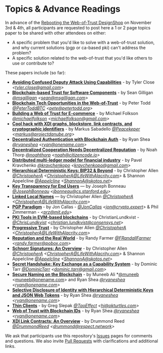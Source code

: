 Topics & Advance Readings
=========================

In advance of the [Rebooting the Web-of-Trust DesignShop](https://github.com/WebOfTrustInfo/rebooting-the-web-of-trust) on November 3rd & 4th, all participants are requested to post here a 1 or 2 page topics paper to be shared with other attendees on either:
* A specific problem that you'd like to solve with a web-of-trust solution, and why current solutions (pgp or ca-based pki) can't address the problem?
* A specific solution related to the web-of-trust that you'd like others to use or contribute to?

These papers include (so far):

* **[Avoiding Confused Deputy Attack Using Capabilities](https://github.com/WebOfTrustInfo/rebooting-the-web-of-trust/blob/master/topics-and-advance-readings/AvoidingConfusedDeputyAttackUsingCapabilities.md)** - by Tyler Close *\<tyler.close@gmail.com\>*
* **[Blockchain-based Trust for Software Components](https://github.com/WebOfTrustInfo/rebooting-the-web-of-trust/blob/master/topics-and-advance-readings/code-and-file-signing.adoc)** - by Sean Gilligan *[@msgilligan](https://twitter.com/msgilligan) \<sean@msgilligan.com\>*
* **[Blockchain Tech Opportunities in the Web-of-Trust](https://github.com/WebOfTrustInfo/rebooting-the-web-of-trust/blob/master/topics-and-advance-readings/blockchain-opportunities.txt)** - by Peter Todd *[@PeterToddBTC](https://twitter.com/PeterToddBTC) \<pete@petertodd.org\>*
* **[Building a Web of Trust for E-commerce](https://github.com/WebOfTrustInfo/rebooting-the-web-of-trust/blob/master/topics-and-advance-readings/decentralized_e-commerce.md)** - by Michael Folkson *[@michaelfolkson](https://twitter.com/michaelfolkson) \<michaelfolkson@gmail.com\>*
* **[Cool hack with XDI graphs, blockstore, link contracts, and cryptographic identifiers](https://github.com/WebOfTrustInfo/rebooting-the-web-of-trust/blob/master/topics-and-advance-readings/cool-hack-xdi-blockstore-bip32.md)** - by Markus Sabadello *[@Peacekeper](https://twitter.com/Peacekeeper) \<markus@projectdanube.org\>*
* **[Decentralized Authentication with Blockchain Auth](https://github.com/WebOfTrustInfo/rebooting-the-web-of-trust/blob/master/topics-and-advance-readings/Decentralized-Authentication-with-Blockchain-Auth.md)** - by Ryan Shea *[@ryaneshea](https://twitter.com/ryaneshea) \<ryan@onename.com\>*
* **[Decentralized Cooperation Needs Decentralized Reputation](https://github.com/WebOfTrustInfo/rebooting-the-web-of-trust/blob/master/topics-and-advance-readings/DecentralizedCooperationNeedsDecentralizedReputation.md)** - by Noah Thorp *[@noahthorp](https://twitter.com/noahthorp) \<noah@citizencode.io\>*
* **[Distributed multi-ledger model for financial industry](https://github.com/WebOfTrustInfo/rebooting-the-web-of-trust/blob/master/topics-and-advance-readings/DistributedMulti-ledgerModelForFinancialIndustry.md)** - by Pavel Kravchenko *[@kravchenkopo](https://twitter.com/kravchenkopo) \<kravchenkopo@gmail.com\>*
* **[Hierarchical Deterministic Keys: BIP32 & Beyond](https://github.com/WebOfTrustInfo/rebooting-the-web-of-trust/blob/master/topics-and-advance-readings/hierarchical-deterministic-keys--bip32-and-beyond.md)** - by Christopher Allen *[@ChristopherA](https://twitter.com/ChristopherA) \<ChristopherA@LifeWithAlacrity.com\>* & Shannon Appelcline *[@Appelcline](https://twitter.com/Appelcline) \<ShannonA@skotos.net\>*
* **[Key Transparency for End Users](https://github.com/WebOfTrustInfo/rebooting-the-web-of-trust/blob/master/topics-and-advance-readings/key-transparency-for-end-users.md)** — by Joseph Bonneau *[@JosephBonneau](https://twitter.com/josephbonneau) \<jbonneau@cs.stanford.edu\>*
* **[Linked Local Names](https://github.com/WebOfTrustInfo/rebooting-the-web-of-trust/blob/master/topics-and-advance-readings/linked-local-names.md)** — by Christopher Allen *[@ChristopherA](https://twitter.com/ChristopherA) \<ChristopherA@LifeWithAlacrity.com\>*
* **[PGP Paradigm](https://github.com/WebOfTrustInfo/rebooting-the-web-of-trust/blob/master/topics-and-advance-readings/PGP-Paradigm.pdf)** - by Jon Callas - *[@JonCallas](https://twitter.com/joncallas) \<jon@crypto.expert>* & Phil Zimmerman - *\<prz@mit.edu\>*
* **[PKI Tools in EVM-based blockchains](https://github.com/WebOfTrustInfo/rebooting-the-web-of-trust/blob/master/topics-and-advance-readings/pki_tools_in_evm_blockchains.md)** - by ChristianLundkvist - *[@ChrisLundkvist](https://twitter.com/chrislundkvist) \<christian.lundkvist@consensys.net>*
* **[Progressive Trust](https://github.com/WebOfTrustInfo/rebooting-the-web-of-trust/blob/master/topics-and-advance-readings/progressive-trust.md)** - by Christopher Allen *[@ChristopherA](https://twitter.com/ChristopherA) \<ChristopherA@LifeWithAlacrity.com\>*
* **[Reputation and the Real World](https://github.com/WebOfTrustInfo/rebooting-the-web-of-trust/blob/master/topics-and-advance-readings/ReputationAndTheRealWorld.md)** - by Randy Farmer *[@FRandallFarmer](https://twitter.com/FRandallFarmer) \<randy.farmer@pobox.com\>*
* **[Schnorr Signatures: An Overview](https://github.com/WebOfTrustInfo/rebooting-the-web-of-trust/blob/master/topics-and-advance-readings/Schnorr-Signatures--An-Overview.md)** - by Christopher Allen *[@ChristopherA](https://twitter.com/ChristopherA) \<ChristopherA@LifeWithAlacrity.com\>* & Shannon Appelcline *[@Appelcline](https://twitter.com/Appelcline) \<ShannonA@skotos.net\>*
* **[Secret Handshake: Key Exchange as a Capability System](https://github.com/WebOfTrustInfo/rebooting-the-web-of-trust/blob/master/topics-and-advance-readings/key-exchange-as-capability-system.md)** - by Dominic Tarr *[@DominicTarr](https://twitter.com/DominicTarr) \<dominic.tarr@gmail.com\>*
* **[Secure Naming on the Blockchain](https://github.com/WebOfTrustInfo/rebooting-the-web-of-trust/blob/master/topics-and-advance-readings/Secure-Naming-on-the-Blockchain.md)** - by Muneeb Ali *[@muneeb](https://twitter.com/muneeb) \<muneeb@onename.com\> and Ryan Shea *[@ryaneshea](https://twitter.com/ryaneshea) \<ryan@onename.com\>*
* **[Selective Disclosure of Identity with Hierarchical Deterministic Keys and JSON Web Tokens](https://github.com/WebOfTrustInfo/rebooting-the-web-of-trust/blob/master/topics-and-advance-readings/Selective-Disclosure-of-Identity.md)** - by Ryan Shea *[@ryaneshea](https://twitter.com/ryaneshea) \<ryan@onename.com\>*
* **[Thin Clients](https://github.com/WebOfTrustInfo/rebooting-the-web-of-trust/blob/master/topics-and-advance-readings/thin-clients.md)** - by Greg Slepak *[@TaoEffect](https://twitter.com/TaoEffect) \<hi@okturtles.com\>*
* **[Web of Trust with Blockchain IDs](https://github.com/WebOfTrustInfo/rebooting-the-web-of-trust/blob/master/topics-and-advance-readings/Web-of-Trust-with-Blockchain-IDs.md)** - by Ryan Shea *[@ryaneshea](https://twitter.com/ryaneshea) \<ryan@onename.com\>*
* **[XDI Link Contracts: An Overview](https://github.com/WebOfTrustInfo/rebooting-the-web-of-trust/blob/master/topics-and-advance-readings/xdi-link-contracts.md)** - by Drummond Reed *[@DrummondReed](https://twitter.com/DrummondReed) \<drummond@respect.network\>*

We ask that participants use this repository's [Issues](https://github.com/WebOfTrustInfo/rebooting-the-web-of-trust/issues) pages for comments and questions. We also invite [Pull Requests](https://github.com/WebOfTrustInfo/rebooting-the-web-of-trust/pulls) with clarifications and additional links.
